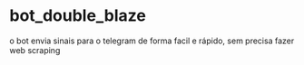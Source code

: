 # bot_double_blaze
o bot envia sinais para o telegram de forma facil e rápido, sem precisa fazer web scraping
